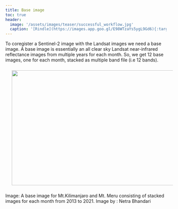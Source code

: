 ```yaml
---
title: Base image
toc: true
header:
  image: '/assets/images/teaser/successful_workflow.jpg'
  caption: '[Rindle](https://images.app.goo.gl/E98WTzaYs5ygL9Gd6){:target="_blank"}'
---
```


To coregister a Sentinel-2 image with the Landsat images we need a base image. A base image is essentially an all clear sky Landsat near-infrared reflectance images from multiple years for each month.
So, we get 12 base images, one for each month, stacked as multiple band file (i.e 12 bands). 

<img src="bi_kili.png" width="1104" height="359" align="centre" vspace="10" hspace="20" />

Image: A base image for Mt.Kilimanjaro and Mt. Meru consisting of stacked images for each month from 2013 to 2021.
Image by : Netra Bhandari

